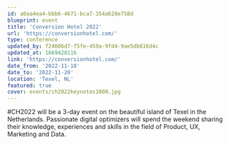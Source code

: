 ```yaml
---
id: a0aa4ea4-bbb6-4671-bca7-354a628e758d
blueprint: event
title: 'Conversion Hotel 2022'
url: 'https://conversionhotel.com/'
type: conference
updated_by: f24606d7-f5fe-459a-9fd4-9ae5db616d4c
updated_at: 1669428116
link: 'https://conversionhotel.com/'
date_from: '2022-11-18'
date_to: '2022-11-20'
location: 'Texel, NL'
featured: true
cover: events/ch2022keynotes1000.jpg
---
```

#CH2022 will be a 3-day event on the beautiful island of Texel in the Netherlands. Passionate digital optimizers will spend the weekend sharing their knowledge, experiences and skills in the field of Product, UX, Marketing and Data.